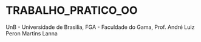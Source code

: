 # TRABALHO_PRATICO_OO
UnB - Universidade de Brasilia, FGA - Faculdade do Gama, Prof. André Luiz Peron Martins Lanna
